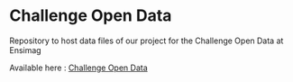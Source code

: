 # Challenge Open Data

Repository to host data files of our project for the Challenge Open Data at Ensimag

Available here : [Challenge Open Data](http://lig-tdcge.imag.fr/~sylvain/opendata/2022-2023/baud_berno_geoffroy_guerroudj_pedreno_segeat/index.html)
